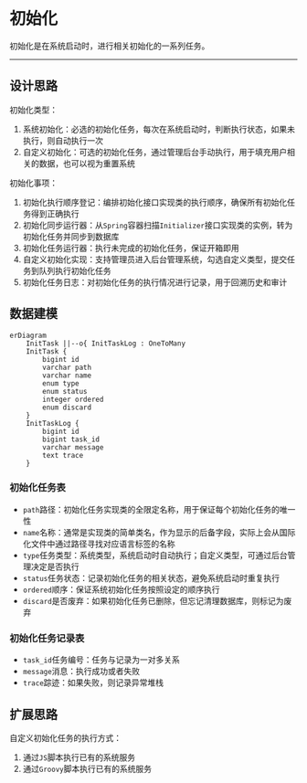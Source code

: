 初始化
=====

初始化是在系统启动时，进行相关初始化的一系列任务。

---

## 设计思路

初始化类型：

1. 系统初始化：必选的初始化任务，每次在系统启动时，判断执行状态，如果未执行，则自动执行一次
2. 自定义初始化：可选的初始化任务，通过管理后台手动执行，用于填充用户相关的数据，也可以视为重置系统

初始化事项：

1. 初始化执行顺序登记：编排初始化接口实现类的执行顺序，确保所有初始化任务得到正确执行
2. 初始化同步运行器：从`Spring`容器扫描`Initializer`接口实现类的实例，转为初始化任务并同步到数据库
3. 初始化任务运行器：执行未完成的初始化任务，保证开箱即用
4. 自定义初始化实现：支持管理员进入后台管理系统，勾选自定义类型，提交任务到队列执行初始化任务
5. 初始化任务日志：对初始化任务的执行情况进行记录，用于回溯历史和审计

## 数据建模

```mermaid
erDiagram
    InitTask ||--o{ InitTaskLog : OneToMany
    InitTask {
        bigint id
        varchar path
        varchar name
        enum type
        enum status
        integer ordered
        enum discard
    }
    InitTaskLog {
        bigint id
        bigint task_id
        varchar message
        text trace
    }
```

### 初始化任务表

- `path`路径：初始化任务实现类的全限定名称，用于保证每个初始化任务的唯一性
- `name`名称：通常是实现类的简单类名，作为显示的后备字段，实际上会从国际化文件中通过路径寻找对应语言标签的名称
- `type`任务类型：系统类型，系统启动时自动执行；自定义类型，可通过后台管理决定是否执行
- `status`任务状态：记录初始化任务的相关状态，避免系统启动时重复执行
- `ordered`顺序：保证系统初始化任务按照设定的顺序执行
- `discard`是否废弃：如果初始化任务已删除，但忘记清理数据库，则标记为废弃

### 初始化任务记录表

- `task_id`任务编号：任务与记录为一对多关系
- `message`消息：执行成功或者失败
- `trace`踪迹：如果失败，则记录异常堆栈

## 扩展思路

自定义初始化任务的执行方式：

1. 通过`JS`脚本执行已有的系统服务
2. 通过`Groovy`脚本执行已有的系统服务
